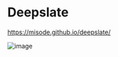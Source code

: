 # Deepslate

https://misode.github.io/deepslate/

![image](https://user-images.githubusercontent.com/17352009/103735173-cb34a300-4fed-11eb-8f5f-85b02bc9ee48.png)
